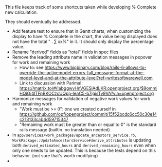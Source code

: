 This file keeps track of some shortcuts taken while developing % Complete new calculation.

They should eventually be addressed.

* Add feature test to ensure that in Gantt charts, when customizing the display to have % Complete in the chart, the value being displayed does not have the total " . ∑ xx%" in it. It should only display the percentage value.
* Rename "derived" fields as "total" fields in spec files
* Remove the leading attribute name in validation messages in popover for work and remaining work
  * How to: see https://www.bigbinary.com/blog/rails-6-allows-to-override-the-activemodel-errors-full_message-format-at-the-model-level-and-at-the-attribute-level?ref=writesoftwarewell.com
  * Link to discussion with Parimal: https://matrix.to/#/!abggwvHnVGESiAdLKR:openproject.org/$9ommjHQiGj4lTFpBKOCzcUQpp-leaC5-b7jgisTy9VA?via=openproject.org
* Harmonize messages for validation of negative work values for work and remaining work
  * "Work must be >= 0": one we created ourself in https://github.com/opf/openproject/commit/15f52bcdc6cc50c30e14c213133cab4d59715347
  * "Remaining work must be greater than or equal to 0" is the standard rails message (builtin. no translation needed)
* In `app/services/work_packages/update_ancestors_service.rb`, `WorkPackage::UpdateAncestorsService#derive_attributes` is updating both `derived_estimated_hours` and `derived_remaining_hours` even when only one needs to be updated. This is because the tests depend on this behavior. (not sure that's worth modifying)
*
